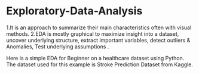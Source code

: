 # Exploratory-Data-Analysis
1.It is an approach to summarize their main characteristics often with visual methods. 
2.EDA is mostly graphical to maximize insight into a dataset, uncover underlying structure, extract important variables, detect outliers & Anomalies, Test underlying assumptions . 

Here is a simple EDA for Beginner  on a healthcare dataset using Python. The dataset used for this example is Stroke Prediction Dataset from Kaggle. 

